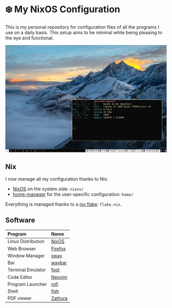 # ❄️ My NixOS Configuration

This is my personal repository for configuration files of all the programs I
use on a daily basis.
This setup aims to be minimal while being pleasing to the eye and functional.

![](./.assets/screenshot.png)

## Nix

I now manage all my configuration thanks to Nix:

- [NixOS](https://nixos.org/) on the system side: `nixos/`
- [home-manager](https://github.com/nix-community/home-manager) for the user-specific configuration:
    `home/`

Everything is managed thanks to a [nix flake](https://nixos.wiki/wiki/Flakes): `flake.nix`.


## Software

| Program               | Name                                                  |
| :-------------------- | :-----------------------------------------------------|
| Linux Distribution    | [NixOS](https://nixos.org/)                           |
| Web Browser           | [Firefox](https://www.mozilla.org/en-US/firefox/new/) |
| Window Manager        | [sway](https://swaywm.org/)                           |
| Bar                   | [waybar](https://github.com/Alexays/Waybar)           |
| Terminal Emulator     | [foot](https://codeberg.org/dnkl/foot)                |
| Code Editor           | [Neovim](https://neovim.io/)                          |
| Program Launcher      | [rofi](https://github.com/DaveDavenport/rofi)         |
| Shell                 | [fish](https://fishshell.com/)                        |
| PDF viewer            | [Zathura](https://pwmt.org/projects/zathura/)         |
